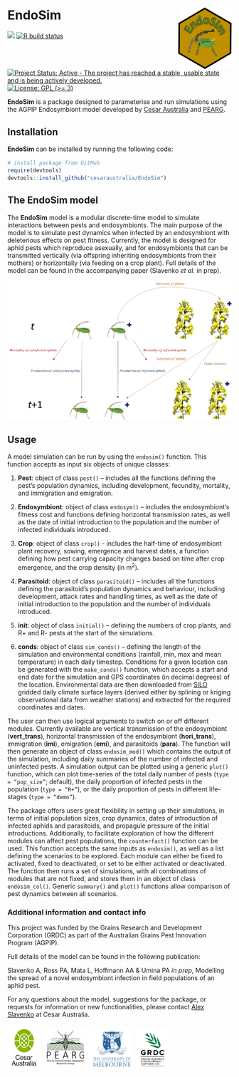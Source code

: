 
<!-- README.md is generated from README.Rmd. Please edit that file -->

# EndoSim <img src="man/figures/logo.png" align="right" alt="" width="120" />

[![](https://img.shields.io/badge/devel%20version-0.5.4-lightblue.svg)](https://github.com/cesaraustralia/EndoSim)
[![R build
status](https://github.com/cesaraustralia/EndoSim/workflows/R-CMD-check/badge.svg)](https://github.com/cesaraustralia/EndoSim/actions)
[![Project Status: Active - The project has reached a stable, usable
state and is being actively
developed.](https://www.repostatus.org/badges/latest/active.svg)](https://www.repostatus.org/#active)
[![License: GPL (\>=
3)](https://img.shields.io/badge/license-GPL%20(%3E=%203)-blue.svg)](https://cran.r-project.org/web/licenses/GPL%20(%3E=%203))

**EndoSim** is a package designed to parameterise and run simulations
using the AGPIP Endosymbiont model developed by [Cesar
Australia](https://cesaraustralia.com/) and
[PEARG](https://blogs.unimelb.edu.au/pearg/home/).

## Installation

**EndoSim** can be installed by running the following code:

``` r
# install package from GitHub
require(devtools)
devtools::install_github("cesaraustralia/EndoSim")
```

## The EndoSim model

The **EndoSim** model is a modular discrete-time model to simulate
interactions between pests and endosymbionts. The main purpose of the
model is to simulate pest dynamics when infected by an endosymbiont with
deleterious effects on pest fitness. Currently, the model is designed
for aphid pests which reproduce asexually, and for endosymbionts that
can be transmitted vertically (via offspring inheriting endosymbionts
from their mothers) or horizontally (via feeding on a crop plant). Full
details of the model can be found in the accompanying paper (Slavenko
*et al.* in prep).

![](man/figures/model_structure.jpg)

## Usage

A model simulation can be run by using the `endosim()` function. This
function accepts as input six objects of unique classes:

1.  **Pest**: object of class `pest()` – includes all the functions
    defining the pest’s population dynamics, including development,
    fecundity, mortality, and immigration and emigration.

2.  **Endosymbiont**: object of class `endosym()` – includes the
    endosymbiont’s fitness cost and functions defining horizontal
    transmission rates, as well as the date of initial introduction to
    the population and the number of infected individuals introduced.

3.  **Crop**: object of class `crop()` - includes the half-time of
    endosymbiont plant recovery, sowing, emergence and harvest dates, a
    function defining how pest carrying capacity changes based on time
    after crop emergence, and the crop density (in m<sup>2</sup>).

4.  **Parasitoid**: object of class `parasitoid()` – includes all the
    functions defining the parasitoid’s population dynamics and
    behaviour, including development, attack rates and handling times,
    as well as the date of initial introduction to the population and
    the number of individuals introduced.

5.  **init**: object of class `initial()` – defining the numbers of crop
    plants, and R+ and R- pests at the start of the simulations.

6.  **conds**: object of class `sim_conds()` – defining the length of
    the simulation and environmental conditions (rainfall, min, max and
    mean temperature) in each daily timestep. Conditions for a given
    location can be generated with the `make_conds()` function, which
    accepts a start and end date for the simulation and GPS coordinates
    (in decimal degrees) of the location. Environmental data are then
    downloaded from [SILO](https://www.longpaddock.qld.gov.au/silo/)
    gridded daily climate surface layers (derived either by splining or
    kriging observational data from weather stations) and extracted for
    the required coordinates and dates.

The user can then use logical arguments to switch on or off different
modules. Currently available are vertical transmission of the
endosymbiont (**vert_trans**), horizontal transmission of the
endosymbiont (**hori_trans**), immigration (**imi**), emigration
(**emi**), and parasitoids (**para**). The function will then generate
an object of class `endosim_mod()` which contains the output of the
simulation, including daily summaries of the number of infected and
uninfected pests. A simulation output can be plotted using a generic
`plot()` function, which can plot time-series of the total daily number
of pests (`type = “pop_size”`; default), the daily proportion of
infected pests in the population (`type = “R+”`), or the daily
proportion of pests in different life-stages (`type = “demo”`).

The package offers users great flexibility in setting up their
simulations, in terms of initial population sizes, crop dynamics, dates
of introduction of infected aphids and parasitoids, and propagule
pressure of the initial introductions. Additionally, to facilitate
exploration of how the different modules can affect pest populations,
the `counterfact()` function can be used. This function accepts the same
inputs as `endosim()`, as well as a list defining the scenarios to be
explored. Each module can either be fixed to activated, fixed to
deactivated, or set to be either activated or deactivated. The function
then runs a set of simulations, with all combinations of modules that
are not fixed, and stores them in an object of class `endosim_col()`.
Generic `summary()` and `plot()` functions allow comparison of pest
dynamics between all scenarios.

### Additional information and contact info

This project was funded by the Grains Research and Development
Corporation (GRDC) as part of the Australian Grains Pest Innovation
Program (AGPIP).

Full details of the model can be found in the following publication:

Slavenko A, Ross PA, Mata L, Hoffmann AA & Umina PA *in prep*, Modelling
the spread of a novel endosymbiont infection in field populations of an
aphid pest.

For any questions about the model, suggestions for the package, or
requests for information or new functionalities, please contact [Alex
Slavenko](mailto:aslavenko@cesaraustralia.com?subject=EndoSim) at Cesar
Australia.

<!-- logos: start -->

<img src="man/figures/cesar.jpg" style="width:15.0%" />
<img src="man/figures/pearg.jpg" style="width:20.0%" />
<img src="man/figures/uom.jpg" style="width:20.0%" />
<img src="man/figures/grdc.jpg" style="width:15.0%" />
<!-- logos: start -->
